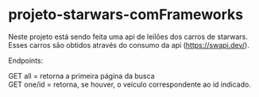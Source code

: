 # projeto-starwars-comFrameworks

Neste projeto está sendo feita uma api de leilões dos carros de starwars.   
Esses carros são obtidos através do consumo da api (https://swapi.dev/).  

Endpoints:

GET all = retorna a primeira página da busca  
GET one/id = retorna, se houver, o veículo correspondente ao id indicado.   
